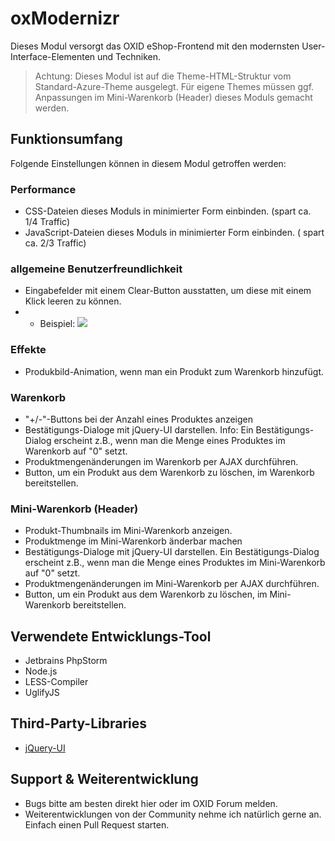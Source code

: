 oxModernizr
===========

Dieses Modul versorgt das OXID eShop-Frontend mit den modernsten User-Interface-Elementen und Techniken.

> Achtung: Dieses Modul ist auf die Theme-HTML-Struktur vom Standard-Azure-Theme ausgelegt. Für eigene Themes müssen ggf. Anpassungen im Mini-Warenkorb (Header) dieses Moduls gemacht werden.

## Funktionsumfang
Folgende Einstellungen können in diesem Modul getroffen werden:

### Performance
- CSS-Dateien dieses Moduls in minimierter Form einbinden. (spart ca. 1/4 Traffic)
- JavaScript-Dateien dieses Moduls in minimierter Form einbinden. ( spart ca. 2/3 Traffic) 


### allgemeine Benutzerfreundlichkeit
- Eingabefelder mit einem Clear-Button ausstatten, um diese mit einem Klick leeren zu können.
- - Beispiel: ![](http://s14.directupload.net/images/130722/o8k2978t.png)

### Effekte
- Produkbild-Animation, wenn man ein Produkt zum Warenkorb hinzufügt.

### Warenkorb
- "+/-"-Buttons bei der Anzahl eines Produktes anzeigen
- Bestätigungs-Dialoge mit jQuery-UI darstellen. Info: Ein Bestätigungs-Dialog erscheint z.B., wenn man die Menge eines Produktes im Warenkorb auf "0" setzt.
- Produktmengenänderungen im Warenkorb per AJAX durchführen.
- Button, um ein Produkt aus dem Warenkorb zu löschen, im Warenkorb bereitstellen.

### Mini-Warenkorb (Header)
- Produkt-Thumbnails im Mini-Warenkorb anzeigen.
- Produktmenge im Mini-Warenkorb änderbar machen
- Bestätigungs-Dialoge mit jQuery-UI darstellen. Ein Bestätigungs-Dialog erscheint z.B., wenn man die Menge eines Produktes im Mini-Warenkorb auf "0" setzt.
- Produktmengenänderungen im Mini-Warenkorb per AJAX durchführen.
- Button, um ein Produkt aus dem Warenkorb zu löschen, im Mini-Warenkorb bereitstellen.

## Verwendete Entwicklungs-Tool
- Jetbrains PhpStorm
- Node.js
- LESS-Compiler
- UglifyJS

## Third-Party-Libraries
- [jQuery-UI](http://jqueryui.com/support/)

## Support & Weiterentwicklung
- Bugs bitte am besten direkt hier oder im OXID Forum melden.
- Weiterentwicklungen von der Community nehme ich natürlich gerne an. Einfach einen Pull Request starten.
